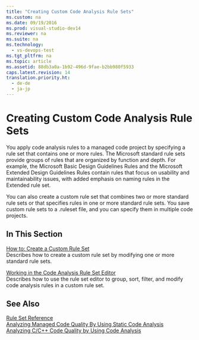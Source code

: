 ```yaml
---
title: "Creating Custom Code Analysis Rule Sets"
ms.custom: na
ms.date: 09/19/2016
ms.prod: visual-studio-dev14
ms.reviewer: na
ms.suite: na
ms.technology: 
  - vs-devops-test
ms.tgt_pltfrm: na
ms.topic: article
ms.assetid: 88db3a0a-1b92-496d-9fae-b2bb980f5933
caps.latest.revision: 14
translation.priority.ht: 
  - de-de
  - ja-jp
---
```

# Creating Custom Code Analysis Rule Sets
You apply code analysis rules to a managed code project by specifying a rule set that contains one or more rules. The Microsoft standard rule sets provide groups of rules that are organized by function and depth. For example, the Microsoft Basic Design Guidelines Rules and the Microsoft Extended Design Guidelines Rules contain rules that focus on usability and maintainability issues, with added emphasis on naming rules in the Extended rule set.  
  
 You can also create a custom rule set that combines two or more standard rule sets or that specifies rules in one or more standard rule sets. You save custom rule sets to a .ruleset file, and you can specify them in multiple code projects.  
  
## In This Section  
 [How to: Create a Custom Rule Set](../vs140/How-to--Create-a-Custom-Rule-Set.md)  
 Describes how to create a custom rule set by modifying one or more standard rule sets.  
  
 [Working in the Code Analysis Rule Set Editor](../vs140/Working-in-the-Code-Analysis-Rule-Set-Editor.md)  
 Describes how to use the rule set editor to group, sort, filter, and modify code analysis rules in a custom rule set.  
  
## See Also  
 [Rule Set Reference](../vs140/Code-analysis-rule-set-reference.md)   
 [Analyzing Managed Code Quality By Using Static Code Analysis](../vs140/Analyzing-Managed-Code-Quality-by-Using-Code-Analysis.md)   
 [Analyzing C/C++ Code Quality by Using Code Analysis](../vs140/Analyzing-C-C---Code-Quality-by-Using-Code-Analysis.md)